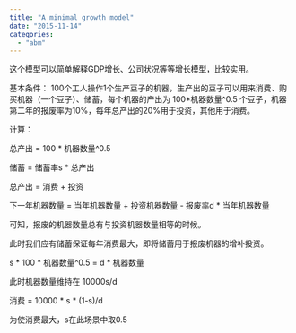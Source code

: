 ```yaml
---
title: "A minimal growth model"
date: "2015-11-14"
categories: 
  - "abm"
---
```


这个模型可以简单解释GDP增长、公司状况等等增长模型，比较实用。

基本条件： 100个工人操作1个生产豆子的机器，生产出的豆子可以用来消费、购买机器（一个豆子）、储蓄，每个机器的产出为 100\*机器数量^0.5 个豆子，机器第二年的报废率为10%，每年总产出的20%用于投资，其他用于消费。

计算：

总产出 = 100 \* 机器数量^0.5

储蓄 = 储蓄率s \* 总产出

总产出 = 消费 + 投资

下一年机器数量 = 当年机器数量 + 投资机器数量 - 报废率d \* 当年机器数量

可知，报废的机器数量总有与投资机器数量相等的时候。

此时我们应有储蓄保证每年消费最大，即将储蓄用于报废机器的增补投资。

s \* 100 \* 机器数量^0.5 = d \* 机器数量

此时机器数量维持在 10000s/d

消费 = 10000 \* s \* (1-s)/d

为使消费最大，s在此场景中取0.5
